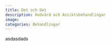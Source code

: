 ```yaml
---
title: Det och Det
description: Hudvård och Ansiktsbehandlingar
image:
categories: Behandlingar
---
```


asdasdads
